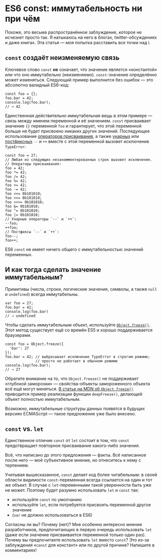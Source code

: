 # ES6 const: иммутабельность ни при чём

Похоже, это весьма распространённое заблуждение, которое не исчезнет просто
так. Я натыкаюсь на него в блогах, twitter-обсуждениях и даже книгах. Эта
статья — моя попытка расставить все точки над i.

## `const` создаёт неизменяемую связь

Ключевое слово `const` **не** означает, что значение является «константой» или
что оно иммутабельно (неизменяемо). `const`-значение определённо может
изменяться. Следующий пример выполнится без ошибок — это абсолютно валидный
ES6-код:

    const foo = {};
    foo.bar = 42;
    console.log(foo.bar);
    // → 42

Единственная действительно иммутабельная вещь в этом примере — *связь* между
именем переменной и её значением. `const` присваивает значение `{}` переменной
`foo` и гарантирует, что этой переменной больше не будет присвоено никаких
других значений. Последующее использование [операторов присваивания][1], а также
[унарных][1] или [постфиксных][3] `--` и `++` вместе с этой
переменной вызовет исключение `TypeError`:

    const foo = 27;
    // Любая из следующих незакомментированных строк вызовет исключение.
    // Операторы присваивания:
    foo = 42;
    foo *= 42;
    foo /= 42;
    foo %= 42;
    foo += 42;
    foo -= 42;
    foo <<= 0b101010;
    foo >>= 0b101010;
    foo >>>= 0b101010;
    foo &= 0b101010;
    foo ^= 0b101010;
    foo |= 0b101010;
    // Унарные операторы `--` и `++`:
    --foo;
    ++foo;
    // Постфиксы `--` и `++`:
    foo--;
    foo++;

ES6 `const` не имеет ничего общего с иммутабельностью значений переменных.

## И как тогда сделать значение иммутабельным?

Примитивы (числа, строки, логические значения, символы, а также `null` и
`undefined`) всегда иммутабельны.

    var foo = 27;
    foo.bar = 42;
    console.log(foo.bar)
    // → undefined

Чтобы сделать иммутабельным объект, используйте [`Object.freeze()`][4]. Этот
метод существует ещё со времён ES5 и хорошо поддерживается браузерами.

    const foo = Object.freeze({
      'bar': 27
    });
    foo.bar = 42; // выбрасывает исключение TypeError в строгом режиме;
                  // просто не работает в обычном режиме
    console.log(foo.bar);
    // → 27

Обратите внимание на то, что `Object.freeze()` не поддерживает «глубокой
заморозки» — свойства–объекты замороженного объекта всё ещё могут меняться.
[В статье на MDN об `Object.freeze()`][4] приводится пример реализации функции
`deepFreeze()`, делающей объект полностью иммутабельным.

Возможно, иммутабельные структуры данных появятся в будущих версиях ECMAScript —
такое предложение уже было внесено.

## `const` vs. `let`

Единственное отличие `const` от `let` состоит в том, что `const` предотвращает
повторное присваивание какого-либо значения.

Всё, что написано до этого предложения — факты. Всё написанное после него — моё
субъективное мнение, но отнеситесь к нему с терпением.

Учитывая вышесказанное, `const` делает код более читабельным: в своей области
видимости `const`-переменная всегда ссылается на один и тот же объект. В случае
с `let`-переменными такой уверенности быть уже не может. Поэтому будет разумно
использовать `let` и `const` так:

*   используйте `const` по умолчанию
*   используйте `let`, если потребуется присвоить переменной другое значение
*   (`var` не должно использоваться в ES6)

Согласны ли вы? Почему (нет)? Мне особенно интересно мнение разработчиков,
предпочитающих в первую очередь использовать `let` (даже если значение
присваивается переменной только один раз). Почему вы предпочитаете использовать
`let` вместо `const`? Это из-за заблуждения «`const` для констант» или по другой
причине? Напишите в комментариях!

 [1]: https://tc39.github.io/ecma262/#sec-assignment-operators
 [2]: https://tc39.github.io/ecma262/#sec-unary-operators
 [3]: https://tc39.github.io/ecma262/#sec-postfix-increment-operator

 [4]: https://developer.mozilla.org/ru/docs/Web/JavaScript/Reference/Global_Objects/Object/freeze

